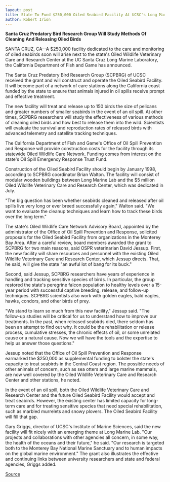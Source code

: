 ```yaml
---
layout: post
title: State To Fund $250,000 Oiled Seabird Facility At UCSC's Long Marine Lab
author: Robert Irion
---
```


**Santa Cruz Predatory Bird Research Group Will Study Methods Of  Cleaning And Releasing Oiled Birds**

SANTA CRUZ, CA--A $250,000 facility dedicated to the care and  monitoring of oiled seabirds soon will arise next to the state's Oiled  Wildlife Veterinary Care and Research Center at the UC Santa Cruz  Long Marine Laboratory, the California Department of Fish and Game  has announced.

The Santa Cruz Predatory Bird Research Group (SCPBRG) of  UCSC received the grant and will construct and operate the Oiled  Seabird Facility. It will become part of a network of care stations  along the California coast funded by the state to ensure that animals  injured in oil spills receive prompt and effective treatment.

The new facility will treat and release up to 150 birds the  size of pelicans and greater numbers of smaller seabirds in the  event of an oil spill. At other times, SCPBRG researchers will study  the effectiveness of various methods of cleaning oiled birds and how  best to release them into the wild. Scientists will evaluate the  survival and reproduction rates of released birds with advanced  telemetry and satellite tracking techniques.

The California Department of Fish and Game's Office of Oil  Spill Prevention and Response will provide construction costs for  the facility through its statewide Oiled Wildlife Care Network.  Funding comes from interest on the state's Oil Spill Emergency  Response Trust Fund.

Construction of the Oiled Seabird Facility should begin by  January 1998, according to SCPBRG coordinator Brian Walton. The  facility will consist of modular wooden buildings between Long  Marine Lab and the $5 million Oiled Wildlife Veterinary Care and  Research Center, which was dedicated in July.

"The big question has been whether seabirds cleaned and  released after oil spills live very long or ever breed successfully  again," Walton said. "We want to evaluate the cleanup techniques and  learn how to track these birds over the long term."

The state's Oiled Wildlife Care Network Advisory Board,  appointed by the administrator of the Office of Oil Spill Prevention  and Response, solicited proposals for the Oiled Seabird Facility from  organizations in the Monterey Bay Area. After a careful review,  board members awarded the grant to SCPBRG for two main reasons,  said OSPR veterinarian David Jessup. First, the new facility will  share resources and personnel with the existing Oiled Wildlife  Veterinary Care and Research Center, which Jessup directs. That, he  said, will give the state "an awful lot of bang for its buck."

Second, said Jessup, SCPBRG researchers have years of  experience in handling and tracking sensitive species of birds. In  particular, the group restored the state's peregrine falcon population  to healthy levels over a 15-year period with successful captive  breeding, release, and follow-up techniques. SCPBRG scientists also  work with golden eagles, bald eagles, hawks, condors, and other  birds of prey.

"We stand to learn so much from this new facility," Jessup  said. "The follow-up studies will be critical for us to understand  how to improve our treatments. In the past, when released seabirds  died, there seldom has been an attempt to find out why. It could be  the rehabilitation or release process, cumulative stresses, the  chronic effects of oil, or some unrelated cause or a natural cause.  Now we will have the tools and the expertise to help us answer  those questions."

Jessup noted that the Office of Oil Spill Prevention and  Response earmarked the $250,000 as supplemental funding to  bolster the state's capacity to treat seabirds in the Central Coast  region. The possible needs of other animals of concern, such as sea  otters and large marine mammals, are now well covered by the Oiled  Wildlife Veterinary Care and Research Center and other stations, he  noted.

In the event of an oil spill, both the Oiled Wildlife Veterinary  Care and Research Center and the future Oiled Seabird Facility would  accept and treat seabirds. However, the existing center has limited  capacity for long-term care and for treating sensitive species that  need special rehabilitation, such as marbled murrelets and snowy  plovers. The Oiled Seabird Facility will fill that gap.

Gary Griggs, director of UCSC's Institute of Marine Sciences,  said the new facility will fit nicely with an emerging theme at Long  Marine Lab. "Our projects and collaborations with other agencies all  concern, in some way, the health of the oceans and their future," he  said. "Our research is targeted both to the Monterey Bay National  Marine Sanctuary and to human impacts on the global marine  environment." The grant also illustrates the effective and continuing  links between university researchers and state and federal agencies,  Griggs added.

[Source](http://www1.ucsc.edu/news_events/press_releases/archive/97-98/09-97/091697-State_to_fund_Oiled.html "Permalink to 091697-State_to_fund_Oiled")
